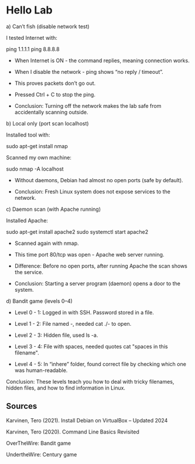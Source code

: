 # Hello Lab

a) Can’t fish (disable network test)

I tested Internet with:

ping 1.1.1.1
ping 8.8.8.8

- When Internet is ON - the command replies, meaning connection works.

- When I disable the network - ping shows “no reply / timeout”.

- This proves packets don’t go out.

- Pressed Ctrl + C to stop the ping.

- Conclusion: Turning off the network makes the lab safe from accidentally scanning outside.

b) Local only (port scan localhost)

Installed tool with:

sudo apt-get install nmap


Scanned my own machine:

sudo nmap -A localhost

- Without daemons, Debian had almost no open ports (safe by default).

- Conclusion: Fresh Linux system does not expose services to the network.

c) Daemon scan (with Apache running)

Installed Apache:

sudo apt-get install apache2
sudo systemctl start apache2

- Scanned again with nmap.

- This time port 80/tcp was open - Apache web server running.

- Difference: Before no open ports, after running Apache the scan shows the service.

- Conclusion: Starting a server program (daemon) opens a door to the system.

d) Bandit game (levels 0–4)

- Level 0 - 1: Logged in with SSH. Password stored in a file.

- Level 1 - 2: File named -, needed cat ./- to open.

- Level 2 - 3: Hidden file, used ls -a.

- Level 3 - 4: File with spaces, needed quotes cat "spaces in this filename".

- Level 4 - 5: In “inhere” folder, found correct file by checking which one was human-readable.

Conclusion: These levels teach you how to deal with tricky filenames, hidden files, and how to find information in Linux.

## Sources

Karvinen, Tero (2021). Install Debian on VirtualBox – Updated 2024

Karvinen, Tero (2020). Command Line Basics Revisited

OverTheWire: Bandit game

UndertheWire: Century game
